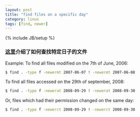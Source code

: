 ```yaml
---
layout: post
title: "find files on a specific day"
category: linux
tags: [find, newer]
---
```

{% include JB/setup %}

### [这里](https://stackoverflow.com/questions/158044/how-to-use-find-to-search-for-files-created-on-a-specific-date/158235#158235)介绍了如何查找特定日子的文件

Example: To find all files modified on the 7th of June, 2006:

```bash
$ find . -type f -newermt 2007-06-07 ! -newermt 2007-06-08
```

To find all files accessed on the 29th of september, 2008:

```bash
$ find . -type f -newerat 2008-09-29 ! -newerat 2008-09-30
```

Or, files which had their permission changed on the same day:

```bash
$ find . -type f -newerct 2008-09-29 ! -newerct 2008-09-30
```
